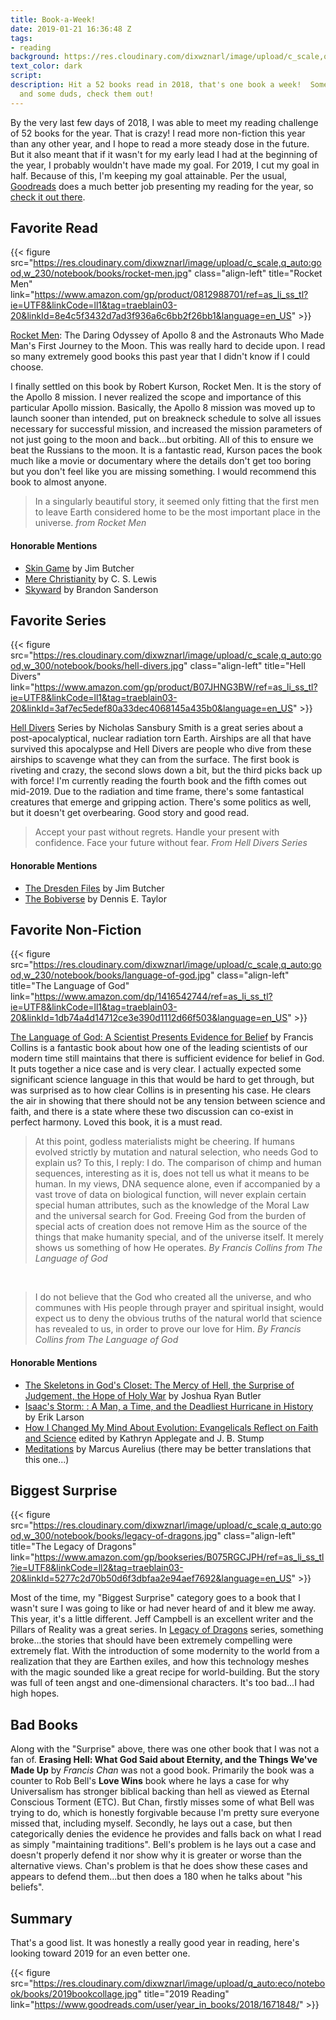 ```yaml
---
title: Book-a-Week!
date: 2019-01-21 16:36:48 Z
tags:
- reading
background: https://res.cloudinary.com/dixwznarl/image/upload/c_scale,q_auto:good/notebook/books-in-grass.jpg
text_color: dark
script: 
description: Hit a 52 books read in 2018, that's one book a week!  Some great books
  and some duds, check them out!
---
```


By the very last few days of 2018, I was able to meet my reading challenge of 52 books for the year. That is crazy! I read more non-fiction this year than any other year, and I hope to read a more steady dose in the future. But it also meant that if it wasn't for my early lead I had at the beginning of the year, I probably wouldn't have made my goal. For 2019, I cut my goal in half. Because of this, I'm keeping my goal attainable. Per the usual, [Goodreads][] does a much better job presenting my reading for the year, so [check it out there][2018].

## Favorite Read

{{< figure src="https://res.cloudinary.com/dixwznarl/image/upload/c_scale,q_auto:good,w_230/notebook/books/rocket-men.jpg" class="align-left" title="Rocket Men" link="https://www.amazon.com/gp/product/0812988701/ref=as_li_ss_tl?ie=UTF8&linkCode=ll1&tag=traeblain03-20&linkId=8e4c5f3432d7ad3f936a6c6bb2f26bb1&language=en_US" >}} 

[Rocket Men][]: The Daring Odyssey of Apollo 8 and the Astronauts Who Made Man's First Journey to the Moon. This was really hard to decide upon. I read so many extremely good books this past year that I didn't know if I could choose.

I finally settled on this book by Robert Kurson, Rocket Men. It is the story of the Apollo 8 mission. I never realized the scope and importance of this particular Apollo mission. Basically, the Apollo 8 mission was moved up to launch sooner than intended, put on breakneck schedule to solve all issues necessary for successful mission, and increased the mission parameters of not just going to the moon and back...but orbiting. All of this to ensure we beat the Russians to the moon. It is a fantastic read, Kurson paces the book much like a movie or documentary where the details don't get too boring but you don't feel like you are missing something. I would recommend this book to almost anyone. <br class="u-cf">

> In a singularly beautiful story, it seemed only fitting that the first men to leave Earth considered home to be the most important place in the universe.
> <cite>from Rocket Men</cite>

#### Honorable Mentions

- [Skin Game][] by Jim Butcher
- [Mere Christianity][] by C. S. Lewis
- [Skyward][] by Brandon Sanderson

## Favorite Series

{{< figure src="https://res.cloudinary.com/dixwznarl/image/upload/c_scale,q_auto:good,w_300/notebook/books/hell-divers.jpg" class="align-left" title="Hell Divers" link="https://www.amazon.com/gp/product/B07JHNG3BW/ref=as_li_ss_tl?ie=UTF8&linkCode=ll1&tag=traeblain03-20&linkId=3af7ec5edef80a33dec4068145a435b0&language=en_US" >}} 

[Hell Divers][] Series by Nicholas Sansbury Smith is a great series about a post-apocalyptical, nuclear radiation torn Earth. Airships are all that have survived this apocalypse and Hell Divers are people who dive from these airships to scavenge what they can from the surface. The first book is riveting and crazy, the second slows down a bit, but the third picks back up with force! I'm currently reading the fourth book and the fifth comes out mid-2019. Due to the radiation and time frame, there's some fantastical creatures that emerge and gripping action. There's some politics as well, but it doesn't get overbearing. Good story and good read. <br class="u-cf">

> Accept your past without regrets. Handle your present with confidence. Face your future without fear.
> <cite>From Hell Divers Series</cite>

#### Honorable Mentions

- [The Dresden Files][dresden files] by Jim Butcher
- [The Bobiverse][bobiverse] by Dennis E. Taylor

## Favorite Non-Fiction

{{< figure src="https://res.cloudinary.com/dixwznarl/image/upload/c_scale,q_auto:good,w_230/notebook/books/language-of-god.jpg" class="align-left" title="The Language of God" link="https://www.amazon.com/dp/1416542744/ref=as_li_ss_tl?ie=UTF8&linkCode=ll1&tag=traeblain03-20&linkId=1db74a4d14712ce3e390d1112d66f503&language=en_US" >}} 

[The Language of God: A Scientist Presents Evidence for Belief][language of god] by Francis Collins is a fantastic book about how one of the leading scientists of our modern time still maintains that there is sufficient evidence for belief in God. It puts together a nice case and is very clear. I actually expected some significant science language in this that would be hard to get through, but was surprised as to how clear Collins is in presenting his case. He clears the air in showing that there should not be any tension between science and faith, and there is a state where these two discussion can co-exist in perfect harmony. Loved this book, it is a must read. <br class="u-cf">

> At this point, godless materialists might be cheering. If humans evolved strictly by mutation and natural selection, who needs God to explain us? To this, I reply: I do. The comparison of chimp and human sequences, interesting as it is, does not tell us what it means to be human. In my views, DNA sequence alone, even if accompanied by a vast trove of data on biological function, will never explain certain special human attributes, such as the knowledge of the Moral Law and the universal search for God. Freeing God from the burden of special acts of creation does not remove Him as the source of the things that make humanity special, and of the universe itself. It merely shows us something of how He operates.
> <cite>By Francis Collins from The Language of God</cite>

<br class="u-cf">

> I do not believe that the God who created all the universe, and who communes with His people through prayer and spiritual insight, would expect us to deny the obvious truths of the natural world that science has revealed to us, in order to prove our love for Him.
> <cite>By Francis Collins from The Language of God</cite>

#### Honorable Mentions

- [The Skeletons in God's Closet: The Mercy of Hell, the Surprise of Judgement, the Hope of Holy War][skeleton] by Joshua Ryan Butler
- [Isaac's Storm: : A Man, a Time, and the Deadliest Hurricane in History][isaacs storm] by Erik Larson
- [How I Changed My Mind About Evolution: Evangelicals Reflect on Faith and Science][evolution] edited by Kathryn Applegate and J. B. Stump
- [Meditations][] by Marcus Aurelius (there may be better translations that this one...)

## Biggest Surprise

{{< figure src="https://res.cloudinary.com/dixwznarl/image/upload/c_scale,q_auto:good,w_300/notebook/books/legacy-of-dragons.jpg" class="align-left" title="The Legacy of Dragons" link="https://www.amazon.com/gp/bookseries/B075RGCJPH/ref=as_li_ss_tl?ie=UTF8&linkCode=ll2&tag=traeblain03-20&linkId=5277c2d70b50d6f3dbfaa2e94aef7692&language=en_US" >}} 

Most of the time, my "Biggest Surprise" category goes to a book that I wasn't sure I was going to like or had never heard of and it blew me away. This year, it's a little different. Jeff Campbell is an excellent writer and the Pillars of Reality was a great series. In [Legacy of Dragons][legacy] series, something broke...the stories that should have been extremely compelling were extremely flat. With the introduction of some modernity to the world from a realization that they are Earthen exiles, and how this technology meshes with the magic sounded like a great recipe for world-building. But the story was full of teen angst and one-dimensional characters. It's too bad...I had high hopes. <br class="u-cf">

## Bad Books

Along with the "Surprise" above, there was one other book that I was not a fan of. **Erasing Hell: What God Said about Eternity, and the Things We've Made Up** by _Francis Chan_ was not a good book. Primarily the book was a counter to Rob Bell's **Love Wins** book where he lays a case for why Universalism has stronger biblical backing than hell as viewed as Eternal Conscious Torment (ETC). But Chan, firstly misses some of what Bell was trying to do, which is honestly forgivable because I'm pretty sure everyone missed that, including myself. Secondly, he lays out a case, but then categorically denies the evidence he provides and falls back on what I read as simply "maintaining traditions". Bell's problem is he lays out a case and doesn't properly defend it nor show why it is greater or worse than the alternative views. Chan's problem is that he does show these cases and appears to defend them...but then does a 180 when he talks about "his beliefs".

## Summary

That's a good list. It was honestly a really good year in reading, here's looking toward 2019 for an even better one.

{{< figure src="https://res.cloudinary.com/dixwznarl/image/upload/q_auto:eco/notebook/books/2019bookcollage.jpg" title="2019 Reading" link="https://www.goodreads.com/user/year_in_books/2018/1671848/" >}}

[goodreads]: https://www.goodreads.com/
[2018]: https://www.goodreads.com/user/year_in_books/2018/1671848/
[rocket men]: https://www.amazon.com/gp/product/0812988701/ref=as_li_ss_tl?ie=UTF8&linkCode=ll1&tag=traeblain03-20&linkId=8e4c5f3432d7ad3f936a6c6bb2f26bb1&language=en_US
[skin game]: https://www.amazon.com/gp/product/0451464397/ref=as_li_ss_tl?ie=UTF8&linkCode=ll1&tag=traeblain03-20&linkId=6044f18f78e550dc77d4fcb3b714a604&language=en_US
[mere christianity]: https://www.amazon.com/gp/product/0684823780/ref=as_li_ss_tl?ie=UTF8&linkCode=ll1&tag=traeblain03-20&linkId=7bbe9f73f6e65dea0095757760db7e2a&language=en_US
[skyward]: https://www.amazon.com/gp/product/1473217857/ref=as_li_ss_tl?ie=UTF8&linkCode=ll1&tag=traeblain03-20&linkId=74d10056f01395eaf245847c37c707be&language=en_US
[hell divers]: https://www.amazon.com/gp/product/B07JHNG3BW/ref=as_li_ss_tl?ie=UTF8&linkCode=ll1&tag=traeblain03-20&linkId=3af7ec5edef80a33dec4068145a435b0&language=en_US
[dresden files]: https://www.amazon.com/gp/bookseries/B00CKCWAEA/ref=as_li_ss_tl?ie=UTF8&linkCode=ll2&tag=traeblain03-20&linkId=6b612aee5e16c1994957131ba9b1464c&language=en_US
[bobiverse]: https://www.amazon.com/gp/product/B073DCB98Y/ref=as_li_ss_tl?ie=UTF8&linkCode=ll1&tag=traeblain03-20&linkId=f79174f455352b8346e69230b1f57a14&language=en_US
[language of god]: https://www.amazon.com/dp/1416542744/ref=as_li_ss_tl?ie=UTF8&linkCode=ll1&tag=traeblain03-20&linkId=1db74a4d14712ce3e390d1112d66f503&language=en_US
[skeleton]: https://www.amazon.com/gp/product/0529100819/ref=as_li_ss_tl?ie=UTF8&linkCode=ll1&tag=traeblain03-20&linkId=bc4e61cdf8edcad126f28805cef1c92a&language=en_US
[isaacs storm]: https://www.amazon.com/gp/product/0375708278/ref=as_li_ss_tl?ie=UTF8&linkCode=ll1&tag=traeblain03-20&linkId=7e4fba5684f0b57411127cc97aa1d105&language=en_US
[evolution]: https://www.amazon.com/gp/product/0830852905/ref=as_li_ss_tl?ie=UTF8&linkCode=ll1&tag=traeblain03-20&linkId=20140ad5c1959205c6110754a24cde89&language=en_US
[meditations]: https://www.amazon.com/gp/product/0143036270/ref=as_li_ss_tl?ie=UTF8&linkCode=ll1&tag=traeblain03-20&linkId=af7bd32b2457883a899a3d620267d8d6&language=en_US
[legacy]: https://www.amazon.com/gp/bookseries/B075RGCJPH/ref=as_li_ss_tl?ie=UTF8&linkCode=ll2&tag=traeblain03-20&linkId=5277c2d70b50d6f3dbfaa2e94aef7692&language=en_US
